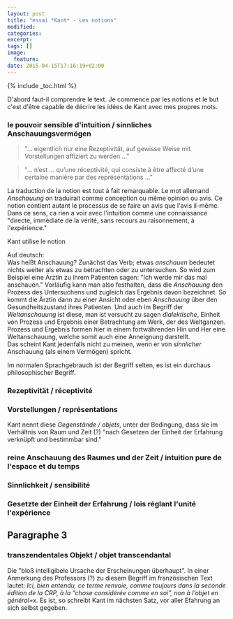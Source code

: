 ```yaml
---
layout: post
title: "essai *Kant* - Les notions"
modified:
categories: 
excerpt:
tags: []
image:
  feature:
date: 2015-04-15T17:16:19+02:00
---
```


{% include _toc.html %}

D'abord faut-il comprendre le text. Je commence par les notions et le but c'est d'être capable de décrire les idées de Kant avec mes propres mots.

### le pouvoir sensible d'intuition / sinnliches Anschauungsvermögen  

> "&hellip; eigentlich nur eine Rezeptivität, auf gewisse Weise mit Vorstellungen affiziert zu werden &hellip;"  

> "&hellip; n’est &hellip; qu’une réceptivité, qui consiste à être affecté d’une certaine manière par des représentations &hellip;"  

La traduction de la notion est tout à fait remarquable. Le mot allemand *Anschauung* on traduirait comme conception ou même opinion ou avis. Ce notion contient autant le processus de se faire un avis que l'avis il-même. Dans ce sens, ca rien a voir avec l'intuition comme une connaissance "directe, immédiate de la vérité, sans recours au raisonnement, à l'expérience."

Kant utilise le notion   

Auf deutsch:  
Was heißt Anschauung? Zunächst das Verb; etwas *anschauen* bedeutet nichts weiter als etwas zu betrachten oder zu untersuchen. So wird zum Beispiel eine Ärztin zu ihrem Patienten sagen: "Ich werde mir das mal anschauen." Vorläufig kann man also festhalten, dass die *Anschauung* den Prozess des Untersuchens und zugleich das Ergebnis davon bezeichnet. So kommt die Ärztin dann zu einer Ansicht oder eben *Anschauung* über den Gesundheitszustand ihres Patienten. Und auch im Begriff der *Weltanschauung* ist diese, man ist versucht zu sagen *dialektische*, Einheit von Prozess und Ergebnis einer Betrachtung am Werk, der des Weltganzen. Prozess und Ergebnis formen hier in einem fortwährenden Hin und Her eine Weltanschauung, welche somit auch eine Anneignung darstellt.  
Das scheint Kant jedenfalls nicht zu meinen, wenn er von *sinnlicher* Anschauung (als einem Vermögen) spricht.

Im normalen Sprachgebrauch ist der Begriff selten, es ist ein durchaus philosophischer Begriff.

### Rezeptivität / réceptivité  

### Vorstellungen / représentations
Kant nennt diese *Gegenstände / objets*, unter der Bedingung, dass sie im Verhältnis von Raum und Zeit (?) "nach Gesetzen der Einheit der Erfahrung verknüpft und bestimmbar sind."

### reine Anschauung des Raumes und der Zeit /  intuition pure de l'espace et du temps  

### Sinnlichkeit / sensibilité  

### Gesetzte der Einheit der Erfahrung / lois réglant l'unité l'expérience  

## Paragraphe 3

### transzendentales Objekt / objet transcendantal
Die "bloß intelligibele Ursache der Erscheinungen überhaupt". In einer Anmerkung des Professors (?) zu diesem Begriff im französischen Text lautet: *Ici, bien entendu, ce terme renvoie, comme toujours dans la seconde édition de la CRP, à la “chose considérée comme en soi”, non à l’objet en général=x.* Es ist, so schreibt Kant im nächsten Satz, vor aller Efahrung an sich selbst gegeben.

